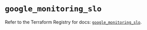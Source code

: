 # `google_monitoring_slo`

Refer to the Terraform Registry for docs: [`google_monitoring_slo`](https://registry.terraform.io/providers/hashicorp/google-beta/5.28.0/docs/resources/google_monitoring_slo).
